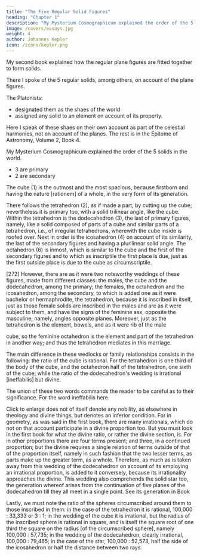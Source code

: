```yaml
---
title: "The Five Regular Solid Figures"
heading: "Chapter 1"
description: "My Mysterium Cosmographicum explained the order of the 5 solids in the world"
image: /covers/essays.jpg
weight: 4
author: Johannes Kepler
icon: /icons/kepler.png
---
```



My second book explained how the regular plane figures are fitted together to form solids.

There I spoke of the 5 regular solids, among others, on account of the plane figures.

The Platonists:
- designated them as the shaes of the world
- assigned any solid to an element on account of its property. 

Here I speak of these shaes on their own account as part of the celestial harmonies, not on account of the planes. The rest is in the Epitome of Astronomy, Volume 2, Book 4.

My Mysterium Cosmographicum explained the order of the 5 solids in the world. 
- 3 are primary
- 2 are secondary

The cube (1) is the outmost and the most spacious, because firstborn and having the nature [rationem] of a whole, in the very form of its generation. 

There follows the tetrahedron (2), as if made a part, by cutting up the cube; nevertheless it is primary too, with a solid trilinear angle, like the cube. Within the tetrahedron is the dodecahedron (3), the last of primary figures, namely, like a solid composed of parts of a cube and similar parts of a tetrahedron, i.e., of irregular tetrahedrons, wherewith the cube inside is roofed over. Next in order is the icosahedron (4) on account of its similarity, the last of the secondary figures and having a plurilinear solid angle. The octahedron (6) is inmost, which is similar to the cube and the first of the secondary figures and to which as inscriptile the first place is due, just as the first outside place is due to the cube as circumscriptile.

[272] However, there are as it were two noteworthy weddings of these figures, made from different classes: the males, the cube and the dodecahedron, among the primary; the females, the octahedron and the icosahedron, among the secondary, to which is added one as it were bachelor or hermaphrodite, the tetrahedron, because it is inscribed in itself, just as those female solids are inscribed in the males and are as it were subject to them, and have the signs of the feminine sex, opposite the masculine, namely, angles opposite planes. Moreover, just as the tetrahedron is the element, bowels, and as it were rib of the male


cube, so the feminine octahedron is the element and part of the tetrahedron in another way; and thus the tetrahedron mediates in this marriage.

The main difference in these wedlocks or family relationships consists in the following: the ratio of the cube is rational. For the tetrahedron is one third of the body of the cube, and the octahedron half of the tetrahedron, one sixth of the cube; while the ratio of the dodecahedron's wedding is irrational [ineffabilis] but divine.

The union of these two words commands the reader to be careful as to their significance. For the word ineffabilis here

Click to enlarge
does not of itself denote any nobility, as elsewhere in theology and divine things, but denotes an inferior condition. For in geometry, as was said in the first book, there are many irrationals, which do not on that account participate in a divine proportion too. But you must look in the first book for what the divine ratio, or rather the divine section, is. For in other proportions there are four terms present; and three, in a continued proportion; but the divine requires a single relation of terms outside of that of the proportion itself, namely in such fashion that the two lesser terms, as parts make up the greater term, as a whole. Therefore, as much as is taken away from this wedding of the dodecahedron on account of its employing an irrational proportion, is added to it conversely, because its irrationality approaches the divine. This wedding also comprehends the solid star too, the generation whereof arises from the continuation of five planes of the dodecahedron till they all meet in a single point. See its generation in Book

Lastly, we must note the ratio of the spheres circumscribed around them to those inscribed in them: in the case of the tetrahedron it is rational, 100,000 : 33,333 or 3 : 1; in the wedding of the cube it is irrational, but the radius of the inscribed sphere is rational in square, and is itself the square root of one third the square on the radius [of the circumscribed sphere], namely 100,000 : 57,735; in the wedding of the dodecahedron, clearly irrational, 100,000 : 79,465; in the case of the star, 100,000 : 52,573, half the side of the icosahedron or half the distance between two rays.